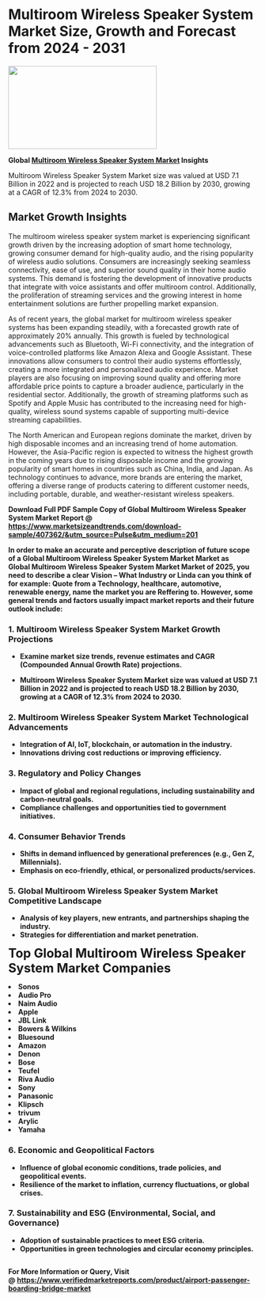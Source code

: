 <H1>Multiroom Wireless Speaker System Market Size, Growth and Forecast from 2024 - 2031</H1><img class="aligncenter size-medium wp-image-584254" src="https://thirdeyenews.in/wp-content/uploads/2024/09/Global-Market-Research-300x168.jpeg" alt="" width="300" height="168" /><p><strong>Global&nbsp;<a href="https://www.marketsizeandtrends.com/download-sample/407362/&amp;utm_source=Pulse&amp;utm_medium=201">Multiroom Wireless Speaker System Market</a> Insights</strong></p><p>Multiroom Wireless Speaker System Market size was valued at USD 7.1 Billion in 2022 and is projected to reach USD 18.2 Billion by 2030, growing at a CAGR of 12.3% from 2024 to 2030.</p><p><h2>Market Growth Insights</h2> <p>The multiroom wireless speaker system market is experiencing significant growth driven by the increasing adoption of smart home technology, growing consumer demand for high-quality audio, and the rising popularity of wireless audio solutions. Consumers are increasingly seeking seamless connectivity, ease of use, and superior sound quality in their home audio systems. This demand is fostering the development of innovative products that integrate with voice assistants and offer multiroom control. Additionally, the proliferation of streaming services and the growing interest in home entertainment solutions are further propelling market expansion.</p> <p><strong></strong></p> <p>As of recent years, the global market for multiroom wireless speaker systems has been expanding steadily, with a forecasted growth rate of approximately 20% annually. This growth is fueled by technological advancements such as Bluetooth, Wi-Fi connectivity, and the integration of voice-controlled platforms like Amazon Alexa and Google Assistant. These innovations allow consumers to control their audio systems effortlessly, creating a more integrated and personalized audio experience. Market players are also focusing on improving sound quality and offering more affordable price points to capture a broader audience, particularly in the residential sector. Additionally, the growth of streaming platforms such as Spotify and Apple Music has contributed to the increasing need for high-quality, wireless sound systems capable of supporting multi-device streaming capabilities.</p> <p>The North American and European regions dominate the market, driven by high disposable incomes and an increasing trend of home automation. However, the Asia-Pacific region is expected to witness the highest growth in the coming years due to rising disposable income and the growing popularity of smart homes in countries such as China, India, and Japan. As technology continues to advance, more brands are entering the market, offering a diverse range of products catering to different customer needs, including portable, durable, and weather-resistant wireless speakers.</p> <p><strong></p><p><span class=""><strong>Download Full PDF Sample Copy of Global Multiroom Wireless Speaker System Market Report</strong> @ <a href="https://www.marketsizeandtrends.com/download-sample/407362/&amp;utm_source=Pulse&amp;utm_medium=201" target="_blank">https://www.marketsizeandtrends.com/download-sample/407362/&amp;utm_source=Pulse&amp;utm_medium=201</a></span></p><p>In order to make an accurate and perceptive description of future scope of a Global&nbsp;Multiroom Wireless Speaker System Market Market as Global&nbsp;Multiroom Wireless Speaker System Market Market of 2025, you need to describe a clear Vision &ndash; What Industry or Linda can you think of for example: Quote from a Technology, healthcare, automotive, renewable energy, name the market you are Reffering to. However, some general trends and factors usually impact market reports and their future outlook include:</p><h3>1.&nbsp;<strong>Multiroom Wireless Speaker System Market Growth Projections</strong></h3><ul><li>Examine market size trends, revenue estimates and CAGR (Compounded Annual Growth Rate) projections.</li><li><p>Multiroom Wireless Speaker System Market size was valued at USD 7.1 Billion in 2022 and is projected to reach USD 18.2 Billion by 2030, growing at a CAGR of 12.3% from 2024 to 2030.</p></li></ul><h3>2.&nbsp;<strong>Multiroom Wireless Speaker System Market Technological Advancements</strong></h3><ul><li>Integration of AI, IoT, blockchain, or automation in the industry.</li><li>Innovations driving cost reductions or improving efficiency.</li></ul><h3>3.&nbsp;<strong>Regulatory and Policy Changes</strong></h3><ul><li>Impact of global and regional regulations, including sustainability and carbon-neutral goals.</li><li>Compliance challenges and opportunities tied to government initiatives.</li></ul><h3>4.&nbsp;<strong>Consumer Behavior Trends</strong></h3><ul><li>Shifts in demand influenced by generational preferences (e.g., Gen Z, Millennials).</li><li>Emphasis on eco-friendly, ethical, or personalized products/services.</li></ul><h3>5.&nbsp;<strong>Global Multiroom Wireless Speaker System Market Competitive Landscape</strong></h3><ul><li>Analysis of key players, new entrants, and partnerships shaping the industry.</li><li>Strategies for differentiation and market penetration.</li></ul><p data-pm-slice="1 1 []"><span style="color: inherit; font-family: inherit; font-size: 25px;">Top Global Multiroom Wireless Speaker System Market Companies</span></p><div class="" data-test-id=""><p><li>Sonos</li><li> Audio Pro</li><li> Naim Audio</li><li> Apple</li><li> JBL Link</li><li> Bowers & Wilkins</li><li> Bluesound</li><li> Amazon</li><li> Denon</li><li> Bose</li><li> Teufel</li><li> Riva Audio</li><li> Sony</li><li> Panasonic</li><li> Klipsch</li><li> trivum</li><li> Arylic</li><li> Yamaha</li></p></div><h3>6.&nbsp;<strong>Economic and Geopolitical Factors</strong></h3><ul><li>Influence of global economic conditions, trade policies, and geopolitical events.</li><li>Resilience of the market to inflation, currency fluctuations, or global crises.</li></ul><h3>7.&nbsp;<strong>Sustainability and ESG (Environmental, Social, and Governance)</strong></h3><ul><li>Adoption of sustainable practices to meet ESG criteria.</li><li>Opportunities in green technologies and circular economy principles.</li></ul><h2><strong style="font-size: 14px;">For More Information or Query, Visit @&nbsp;</strong><a style="background-color: #ffffff; font-size: 14px;" href="https://www.marketsizeandtrends.com/report/multiroom-wireless-speaker-system-market/" target="_blank">https://www.verifiedmarketreports.com/product/airport-passenger-boarding-bridge-market</a></h2>
